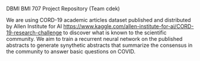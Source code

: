 DBMI BMI 707 Project Repository (Team cdek)


We are using CORD-19 academic articles dataset published and distributed by Allen Institute for AI https://www.kaggle.com/allen-institute-for-ai/CORD-19-research-challenge to discover what is known to the scientific community. We aim to train a recurrent neural network on the published abstracts to generate synythetic abstracts that summarize the consensus in the community to answer basic questions on COVID. 
